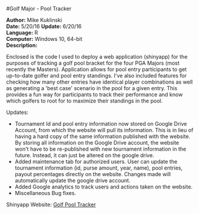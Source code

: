#Golf Major - Pool Tracker

**Author:** Mike Kuklinski  
**Date:** 5/20/16
**Update:** 6/20/16  
**Language:** R  
**Computer:** Windows 10, 64-bit  
**Description:**  

Enclosed is the code I used to deploy a web application (shinyapp) for the purposes of tracking a golf pool bracket for the four PGA Majors (most recently the Masters). Application allows for pool entry participants to get up-to-date golfer and pool entry standings. I've also included features for checking how many
other entries have identical player combinations as well as generating a 'best case' scenario in the pool for a given entry. This provides a fun way for participants to track their
performance and know which golfers to root for to maximize their standings in the pool.
  
Updates:    
- Tournament Id and pool entry information now stored on Google Drive Account, from which the website will pull its information. This is in lieu of having a hard copy of the same information published with the website.  By storing all information on the Google Drive account, the website won't have to be re-published with new tournament information in the future. Instead, it can just be altered on the google drive.   
- Added maintenance tab for authorized users. User can update the tournament information (id, purse amount, year, name), pool entries, payout percentages directly on the website. Changes made will automatically update the google drive account.  
- Added Google analytics to track users and actions taken on the website.  
- Miscellaneous Bug fixes.   

Shinyapp Website:
[Golf Pool Tracker](https://mike-kuklinski.shinyapps.io/Boomer_Pool/)

